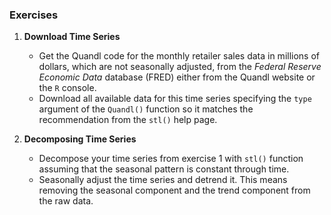 

### Exercises

1.  **Download Time Series**
    - Get the Quandl code for the monthly retailer sales data in millions of dollars,
      which are not seasonally adjusted, from the *Federal Reserve Economic Data* database (FRED)
      either from the Quandl website or the `R` console.
    - Download all available data for this time series specifying the `type` argument of the 
      `Quandl()` function so it matches the recommendation from the `stl()` help page.
    
2.  **Decomposing Time Series**
    - Decompose your time series from exercise 1 with `stl()` function
      assuming that the seasonal pattern is constant through time.
    - Seasonally adjust the time series and detrend it. 
      This means removing the seasonal component and the trend component from the raw data.
